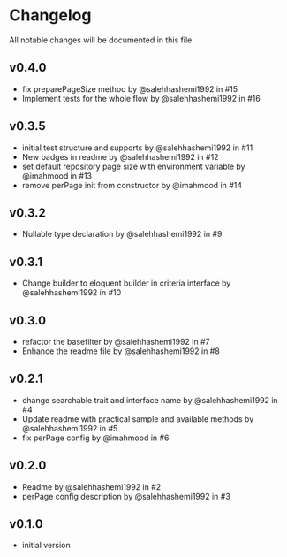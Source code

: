 # Changelog

All notable changes will be documented in this file.

## v0.4.0
- fix preparePageSize method by @salehhashemi1992 in #15
- Implement tests for the whole flow by @salehhashemi1992 in #16

## v0.3.5
- initial test structure and supports by @salehhashemi1992 in #11
- New badges in readme by @salehhashemi1992 in #12
- set default repository page size with environment variable by @imahmood in #13
- remove perPage init from constructor by @imahmood in #14

## v0.3.2
- Nullable type declaration by @salehhashemi1992 in #9

## v0.3.1
- Change builder to eloquent builder in criteria interface by @salehhashemi1992 in #10

## v0.3.0
- refactor the basefilter by @salehhashemi1992 in #7
- Enhance the readme file by @salehhashemi1992 in #8

## v0.2.1
- change searchable trait and interface name by @salehhashemi1992 in #4
-  Update readme with practical sample and available methods by @salehhashemi1992 in #5
-  fix perPage config by @imahmood in #6

## v0.2.0
- Readme by @salehhashemi1992 in #2
- perPage config description by @salehhashemi1992 in #3

## v0.1.0
- initial version

